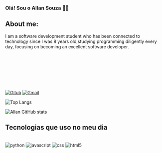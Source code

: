 ### Olá! Sou o Allan Souza 👋🏻 

## About me:
I am a software development student who has been connected to technology since I was 8 years old,studying programming diligently every day, focusing on becoming an excellent software developer.


<br/>
<br/>
<br/>
<br/>
<br/>
<br/>

[![Gitub](https://img.shields.io/badge/GitHub-100000?style=for-the-badge&logo=github&logoColor=white
)](https://github.com/allansouza12/allansouza12)
[![Gmail](https://img.shields.io/badge/Gmail-D14836?style=for-the-badge&logo=gmail&logoColor=white
)](https://github.com/allansouza12/allansouza12)


![Top Langs](https://github-readme-stats.vercel.app/api/top-langs/?username=allansouza12&layout=compact)


![Allan GitHub stats](https://github-readme-stats.vercel.app/api?username=allansouza12&show_icons=true&theme=dracula)

## Tecnologias que uso no meu dia

<div style = "display: inline_block"><br/>
    <img align = "center" alt="python" src = "https://img.shields.io/badge/Python-14354C?style=for-the-badge&logo=python&logoColor=white
    "/>
    <img align = "center" alt="javascript" src = "https://img.shields.io/badge/JavaScript-F7DF1E?style=for-the-badge&logo=javascript&logoColor=black "/>
    <img align = "center" alt="css" src = "https://img.shields.io/badge/CSS-239120?&style=for-the-badge&logo=css3&logoColor=white "/> 
    <img align = "center" alt="html5" src = "https://img.shields.io/badge/HTML-239120?style=for-the-badge&logo=html5&logoColor=white "/>
    
</div>
